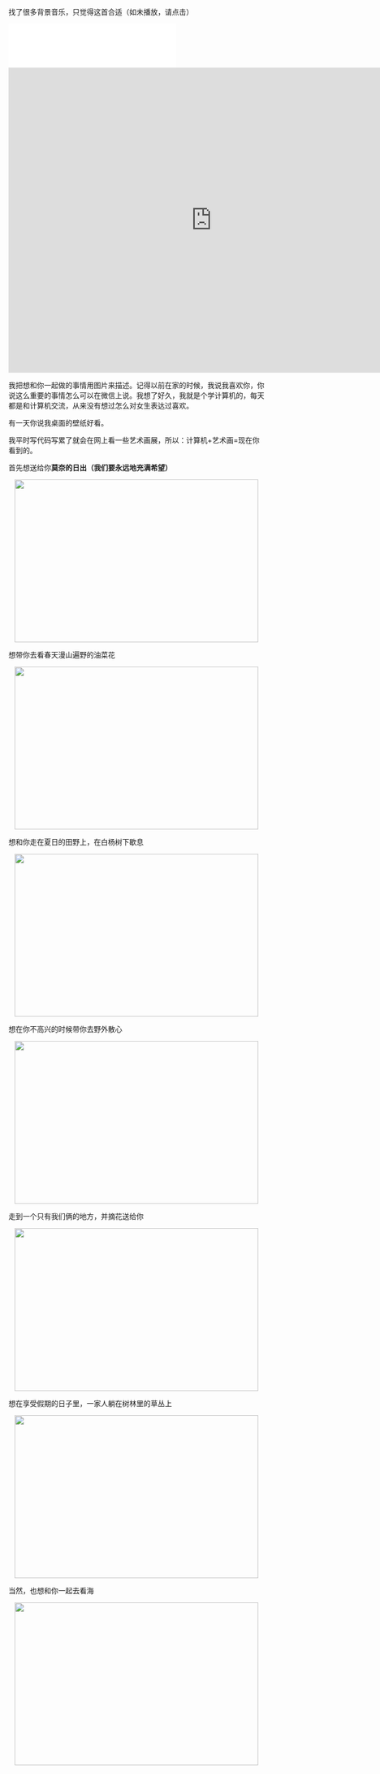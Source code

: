 找了很多背景音乐，只觉得这首合适（如未播放，请点击）
<iframe frameborder="no" border="0" marginwidth="0" marginheight="0" width=330 height=86 src="//music.163.com/outchain/player?type=2&id=817880&auto=1&height=66"></iframe>

<iframe 
src="https://fn.music.163.com/g/mlog/mlog-mobile/landing/mlog?id=a11BReMr3kaB0q1r&type=2&userid=360886317&songId=5267256&startTime=0" 
scrolling="no" 
border="0" 
frameborder="no" 
framespacing="0" 
allowfullscreen="true" 
height=600 
width=800> 
</iframe>

我把想和你一起做的事情用图片来描述。记得以前在家的时候，我说我喜欢你，你说这么重要的事情怎么可以在微信上说。我想了好久，我就是个学计算机的，每天都是和计算机交流，从来没有想过怎么对女生表达过喜欢。

有一天你说我桌面的壁纸好看。

我平时写代码写累了就会在网上看一些艺术画展，所以：计算机+艺术画=现在你看到的。

首先想送给你**莫奈的日出（我们要永远地充满希望）** 
<div style="text-align:center"><img src="https://pic1.zhimg.com/v2-641fcf90c0cce22af1bb99d8018c5633_1440w.jpg?source=172ae18b" width = "480" height = "320" align=center/></div>

想带你去看春天漫山遍野的油菜花
<div style="text-align:center"><img src="https://gimg2.baidu.com/image_search/src=http%3A%2F%2Fnimg.ws.126.net%2F%3Furl%3Dhttp%3A%2F%2Fdingyue.ws.126.net%2F2021%2F0612%2F33fc7152j00quk9yf003xc000m800g5m.jpg%26thumbnail%3D650x2147483647%26quality%3D80%26type%3Djpg&refer=http%3A%2F%2Fnimg.ws.126.net&app=2002&size=f9999,10000&q=a80&n=0&g=0n&fmt=auto?sec=1650281196&t=380ff4bce429f7f2db473537a603f65c" width = "480" height = "320" align=center/></div>

想和你走在夏日的田野上，在白杨树下歇息
<div style="text-align:center"><img src="https://gimg2.baidu.com/image_search/src=http%3A%2F%2Fimg2.027art.cn%2Fimg%2F2020%2F09%2F28%2F1601280644969122.jpg&refer=http%3A%2F%2Fimg2.027art.cn&app=2002&size=f9999,10000&q=a80&n=0&g=0n&fmt=auto?sec=1650281179&t=902ad6b9147c79c8cfd686b77c4d92cf" width = "480" height = "320" align=center/></div>

想在你不高兴的时候带你去野外散心
<div style="text-align:center"><img src="https://gimg2.baidu.com/image_search/src=http%3A%2F%2Fb-ssl.duitang.com%2Fuploads%2Fitem%2F201603%2F30%2F20160330203228_cEafL.thumb.700_0.jpeg&refer=http%3A%2F%2Fb-ssl.duitang.com&app=2002&size=f9999,10000&q=a80&n=0&g=0n&fmt=auto?sec=1650281285&t=7e30dcd5e8a7d3a69323247a1b8c0d5a" width = "480" height = "320" align=center/></div>

走到一个只有我们俩的地方，并摘花送给你
<div style="text-align:center"><img src="https://gimg2.baidu.com/image_search/src=http%3A%2F%2F5b0988e595225.cdn.sohucs.com%2Fimages%2F20180206%2F4182bd9555b34a7aa3c17385d996e0fa.jpeg&refer=http%3A%2F%2F5b0988e595225.cdn.sohucs.com&app=2002&size=f9999,10000&q=a80&n=0&g=0n&fmt=auto?sec=1650281365&t=0fc30051834ee5e475578350085a9ee0" width = "480" height = "320" align=center/></div>

想在享受假期的日子里，一家人躺在树林里的草丛上
<div style="text-align:center"><img src="https://pica.zhimg.com/80/v2-eda7020ddcd156d429e1285553dd31fd_720w.jpg?source=1940ef5c" width = "480" height = "320" align=center/></div>

当然，也想和你一起去看海
<div style="text-align:center"><img src="https://pic2.zhimg.com/80/v2-66e5a82bf80d854de40d47f25e42fc61_720w.jpg?source=1940ef5c" width = "480" height = "320" align=center/></div>
